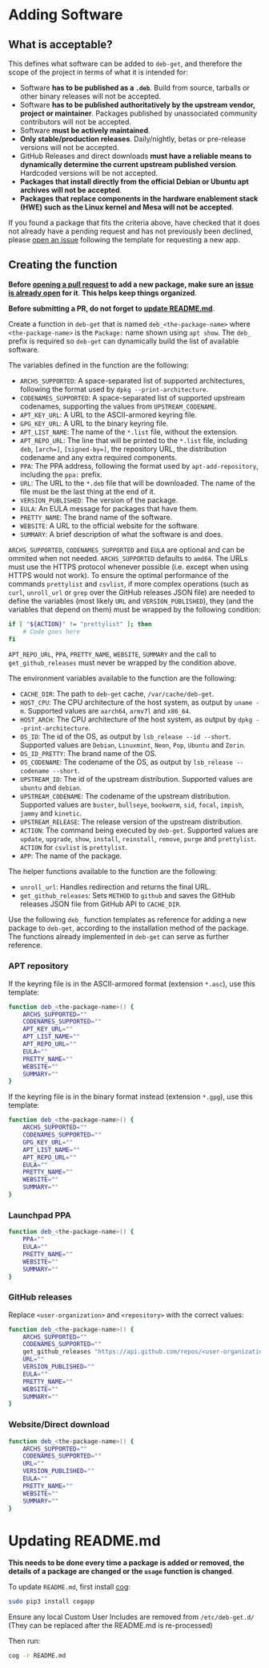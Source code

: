 # Adding Software
## What is acceptable?
This defines what software can be added to `deb-get`, and therefore the scope of the project in terms of what it is intended for:
* Software **has to be published as a `.deb`**. Build from source, tarballs or other binary releases will not be accepted.
* Software **has to be published authoritatively by the upstream vendor, project or maintainer**. Packages published by unassociated community contributors will not be accepted.
* Software **must be actively maintained**.
* **Only stable/production releases**. Daily/nightly, betas or pre-release versions will not be accepted.
* GitHub Releases and direct downloads **must have a reliable means to dynamically determine the current upstream published version**. Hardcoded versions will be not accepted.
* **Packages that install directly from the official Debian or Ubuntu apt archives will not be accepted**.
* **Packages that replace components in the hardware enablement stack (HWE) such as the Linux kernel and Mesa will not be accepted**.

If you found a package that fits the criteria above, have checked that it does not already have a pending request and has not previously been declined, please [open an issue](../../issues/new) following the template for requesting a new app.

## Creating the function
**Before [opening a pull request](../../pulls) to add a new package, make sure an [issue is already open](../../issues) for it**. **This helps keep things organized**.

**Before submitting a PR, do not forget to [update README.md](#updating-readmemd)**.

Create a function in `deb-get` that is named `deb_<the-package-name>` where `<the-package-name>` is the `Package:` name shown using `apt show`. The `deb_` prefix is required so `deb-get` can dynamically build the list of available software.

The variables defined in the function are the following:
* `ARCHS_SUPPORTED`: A space-separated list of supported architectures, following the format used by `dpkg --print-architecture`.
* `CODENAMES_SUPPORTED`: A space-separated list of supported upstream codenames, supporting the values from `UPSTREAM_CODENAME`.
* `APT_KEY_URL`: A URL to the ASCII-armored keyring file.
* `GPG_KEY_URL`: A URL to the binary keyring file.
* `APT_LIST_NAME`: The name of the `*.list` file, without the extension.
* `APT_REPO_URL`: The line that will be printed to the `*.list` file, including `deb`, `[arch=]`, `[signed-by=]`, the repository URL, the distribution codename and any extra required components.
* `PPA`: The PPA address, following the format used by `apt-add-repository`, including the `ppa:` prefix.
* `URL`: The URL to the `*.deb` file that will be downloaded. The name of the file must be the last thing at the end of it.
* `VERSION_PUBLISHED`: The version of the package.
* `EULA`: An EULA message for packages that have them.
* `PRETTY_NAME`: The brand name of the software.
* `WEBSITE`: A URL to the official website for the software.
* `SUMMARY`: A brief description of what the software is and does.

`ARCHS_SUPPORTED`, `CODENAMES_SUPPORTED` and `EULA` are optional and can be ommited when not needed. `ARCHS_SUPPORTED` defaults to `amd64`. The URLs must use the HTTPS protocol whenever possible (i.e. except when using HTTPS would not work). To ensure the optimal performance of the commands `prettylist` and `csvlist`, if more complex operations (such as `curl`, `unroll_url` or `grep` over the GitHub releases JSON file) are needed to define the variables (most likely `URL` and `VERSION_PUBLISHED`), they (and the variables that depend on them) must be wrapped by the following condition:
```bash
if [ "${ACTION}" != "prettylist" ]; then
    # Code goes here
fi
```

`APT_REPO_URL`, `PPA`, `PRETTY_NAME`, `WEBSITE`, `SUMMARY` and the call to `get_github_releases` must never be wrapped by the condition above.

The environment variables available to the function are the following:
* `CACHE_DIR`: The path to `deb-get` cache, `/var/cache/deb-get`.
* `HOST_CPU`: The CPU architecture of the host system, as output by `uname -m`. Supported values are `aarch64`, `armv7l` and `x86_64`.
* `HOST_ARCH`: The CPU architecture of the host system, as output by `dpkg --print-architecture`.
* `OS_ID`: The id of the OS, as output by `lsb_release --id --short`. Supported values are `Debian`, `Linuxmint`, `Neon`, `Pop`, `Ubuntu` and `Zorin`.
* `OS_ID_PRETTY`: The brand name of the OS.
* `OS_CODENAME`: The codename of the OS, as output by `lsb_release --codename --short`.
* `UPSTREAM_ID`: The id of the upstream distribution. Supported values are `ubuntu` and `debian`.
* `UPSTREAM_CODENAME`: The codename of the upstream distribution. Supported values are `buster`, `bullseye`, `bookworm`, `sid`, `focal`, `impish`, `jammy` and `kinetic`.
* `UPSTREAM_RELEASE`: The release version of the upstream distribution.
* `ACTION`: The command being executed by `deb-get`. Supported values are `update`, `upgrade`, `show`, `install`, `reinstall`, `remove`, `purge` and `prettylist`. `ACTION` for `csvlist` is `prettylist`.
* `APP`: The name of the package.

The helper functions available to the function are the following:
* `unroll_url`: Handles redirection and returns the final URL.
* `get_github_releases`: Sets `METHOD` to `github` and saves the GitHub releases JSON file from GitHub API to `CACHE_DIR`.

Use the following `deb_` function templates as reference for adding a new package to `deb-get`, according to the installation method of the package. The functions already implemented in `deb-get` can serve as further reference.

### APT repository
If the keyring file is in the ASCII-armored format (extension `*.asc`), use this template:
```bash
function deb_<the-package-name>() {
    ARCHS_SUPPORTED=""
    CODENAMES_SUPPORTED=""
    APT_KEY_URL=""
    APT_LIST_NAME=""
    APT_REPO_URL=""
    EULA=""
    PRETTY_NAME=""
    WEBSITE=""
    SUMMARY=""
}
```
If the keyring file is in the binary format instead (extension `*.gpg`), use this template:
```bash
function deb_<the-package-name>() {
    ARCHS_SUPPORTED=""
    CODENAMES_SUPPORTED=""
    GPG_KEY_URL=""
    APT_LIST_NAME=""
    APT_REPO_URL=""
    EULA=""
    PRETTY_NAME=""
    WEBSITE=""
    SUMMARY=""
}
```

### Launchpad PPA
```bash
function deb_<the-package-name>() {
    PPA=""
    EULA=""
    PRETTY_NAME=""
    WEBSITE=""
    SUMMARY=""
}
```

### GitHub releases
Replace `<user-organization>` and `<repository>` with the correct values:
```bash
function deb_<the-package-name>() {
    ARCHS_SUPPORTED=""
    CODENAMES_SUPPORTED=""
    get_github_releases "https://api.github.com/repos/<user-organization>/<repository>/releases/latest"
    URL=""
    VERSION_PUBLISHED=""
    EULA=""
    PRETTY_NAME=""
    WEBSITE=""
    SUMMARY=""
}
```

### Website/Direct download
```bash
function deb_<the-package-name>() {
    ARCHS_SUPPORTED=""
    CODENAMES_SUPPORTED=""
    URL=""
    VERSION_PUBLISHED=""
    EULA=""
    PRETTY_NAME=""
    WEBSITE=""
    SUMMARY=""
}
```

# Updating README.md
**This needs to be done every time a package is added or removed, the details of a package are changed or the `usage` function is changed**.

To update `README.md`, first install [cog](https://pypi.org/project/cogapp):
```bash
sudo pip3 install cogapp
```

Ensure any local Custom User Includes are removed from `/etc/deb-get.d/` (They can be replaced after the README.md is re-processed)

Then run:
```bash
cog -r README.md
```
